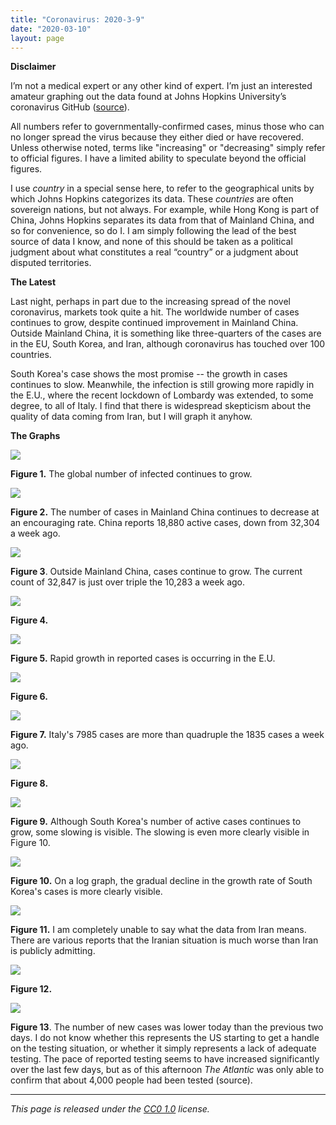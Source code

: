 ```yaml
---
title: "Coronavirus: 2020-3-9"
date: "2020-03-10"
layout: page
---
```


**Disclaimer**

I’m not a medical expert or any other kind of expert. I’m just an interested
amateur graphing out the data found at Johns Hopkins University’s coronavirus
GitHub
([source](https://github.com/CSSEGISandData/COVID-19/tree/master/csse_covid_19_data/csse_covid_19_daily_reports)).

All numbers refer to governmentally-confirmed cases, minus those who can no
longer spread the virus because they either died or have recovered. Unless
otherwise noted, terms like "increasing" or "decreasing" simply refer to
official figures. I have a limited ability to speculate beyond the official
figures.

I use _country_ in a special sense here, to refer to the geographical units by
which Johns Hopkins categorizes its data. These _countries_ are often sovereign
nations, but not always. For example, while Hong Kong is part of China, Johns
Hopkins separates its data from that of Mainland China, and so for convenience,
so do I. I am simply following the lead of the best source of data I know, and
none of this should be taken as a political judgment about what constitutes a
real “country” or a judgment about disputed territories.

**The Latest**

Last night, perhaps in part due to the increasing spread of the novel
coronavirus, markets took quite a hit. The worldwide number of cases continues
to grow, despite continued improvement in Mainland China. Outside Mainland
China, it is something like three-quarters of the cases are in the EU, South
Korea, and Iran, although coronavirus has touched over 100 countries.

South Korea's case shows the most promise -- the growth in cases continues to
slow. Meanwhile, the infection is still growing more rapidly in the E.U., where
the recent lockdown of Lombardy was extended, to some degree, to all of Italy.
I find that there is widespread skepticism about the quality of data coming
from Iran, but I will graph it anyhow.

**The Graphs**

![](../../i/3y.png)

**Figure 1.** The global number of infected continues to grow.

![](../../i/3z.png)

**Figure 2.** The number of cases in Mainland China continues to decrease at an
encouraging rate. China reports 18,880 active cases, down from 32,304 a week
ago.

![](../../i/4a.png)

**Figure 3**. Outside Mainland China, cases continue to grow. The current count
of 32,847 is just over triple the 10,283 a week ago.

![](../../i/4b.png)

**Figure 4.**

![](../../i/4c.png)

**Figure 5.** Rapid growth in reported cases is occurring in the E.U.

![](../../i/4d.png)

**Figure 6.**

![](../../i/4e.png)

**Figure 7.** Italy's 7985 cases are more than quadruple the 1835 cases a week
ago.

![](../../i/4f.png)

**Figure 8.**

![](../../i/4g.png)

**Figure 9.** Although South Korea's number of active cases continues to grow,
some slowing is visible. The slowing is even more clearly visible in Figure 10.

![](../../i/4h.png)

**Figure 10.** On a log graph, the gradual decline in the growth rate of South
Korea's cases is more clearly visible.

![](../../i/4i.png)

**Figure 11.** I am completely unable to say what the data from Iran means.
There are various reports that the Iranian situation is much worse than Iran is
publicly admitting.

![](../../i/4j.png)

**Figure 12.**

![](../../i/4k.png)

**Figure 13**. The number of new cases was lower today than the previous two
days. I do not know whether this represents the US starting to get a handle on
the testing situation, or whether it simply represents a lack of adequate
testing. The pace of reported testing seems to have increased significantly
over the last few days, but as of this afternoon _The Atlantic_ was only able
to confirm that about 4,000 people had been tested (source).

---

_This page is released under the [CC0
1.0](https://creativecommons.org/publicdomain/zero/1.0/) license._

